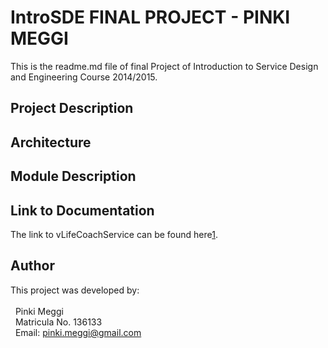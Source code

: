 # IntroSDE FINAL PROJECT - PINKI MEGGI
This is the readme.md file of final Project of Introduction to Service Design and Engineering Course 2014/2015.

## Project Description

## Architecture

## Module Description

## Link to Documentation
The link to vLifeCoachService can be found here[1].

## Author
This project was developed by:<br><br>
&nbsp;&nbsp;Pinki Meggi<br>
&nbsp;&nbsp;Matricula No. 136133<br>
&nbsp;&nbsp;Email: pinki.meggi@gmail.com<br>

[1]: https://sites.google.com/site/introsdeunitn/
